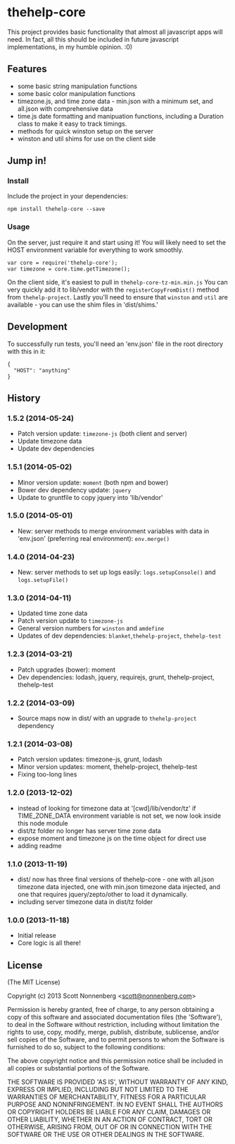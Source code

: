 # thehelp-core

This project provides basic functionality that almost all javascript apps will need. In fact, all this should be included in future javascript implementations, in my humble opinion. :0)

## Features

* some basic string manipulation functions
* some basic color manipulation functions
* timezone.js, and time zone data - min.json with a minimum set, and all.json with comprehensive data
* time.js date formatting and manipuation functions, including a Duration class to make it easy to track timings.
* methods for quick winston setup on the server
* winston and util shims for use on the client side

## Jump in!

### Install

Include the project in your dependencies:

```
npm install thehelp-core --save
```

### Usage

On the server, just require it and start using it! You will likely need to set the HOST environment variable for everything to work smoothly.

```
var core = require('thehelp-core');
var timezone = core.time.getTimezone();
```

On the client side, it's easiest to pull in `thehelp-core-tz-min.min.js` You can very quickly add it to lib/vendor with the `registerCopyFromDist()` method from `thehelp-project`. Lastly you'll need to ensure that `winston` and `util` are available - you can use the shim files in 'dist/shims.'

## Development

To successfully run tests, you'll need an 'env.json' file in the root directory with this in it:

```
{
  "HOST": "anything"
}
```

## History

### 1.5.2 (2014-05-24)

* Patch version update: `timezone-js` (both client and server)
* Update timezone data
* Update dev dependencies

### 1.5.1 (2014-05-02)

* Minor version update: `moment` (both npm and bower)
* Bower dev dependency update: `jquery`
* Update to gruntfile to copy jquery into 'lib/vendor'

### 1.5.0 (2014-05-01)

* New: server methods to merge environment variables with data in 'env.json' (preferring real environment): `env.merge()`

### 1.4.0 (2014-04-23)

* New: server methods to set up logs easily: `logs.setupConsole()` and `logs.setupFile()`

### 1.3.0 (2014-04-11)

* Updated time zone data
* Patch version update to `timezone-js`
* General version numbers for `winston` and `amdefine`
* Updates of dev dependencies: `blanket`,`thehelp-project`, `thehelp-test`

### 1.2.3 (2014-03-21)

* Patch upgrades (bower): moment
* Dev dependencies: lodash, jquery, requirejs, grunt, thehelp-project, thehelp-test

### 1.2.2 (2014-03-09)

* Source maps now in dist/ with an upgrade to `thehelp-project` dependency

### 1.2.1 (2014-03-08)

* Patch version updates: timezone-js, grunt, lodash
* Minor version updates: moment, thehelp-project, thehelp-test
* Fixing too-long lines

### 1.2.0 (2013-12-02)

* instead of looking for timezone data at '[cwd]/lib/vendor/tz' if TIME\_ZONE\_DATA environment variable is not set, we now look inside this node module
* dist/tz folder no longer has server time zone data
* expose moment and timezone js on the time object for direct use
* adding readme

### 1.1.0 (2013-11-19)

* dist/ now has three final versions of thehelp-core - one with all.json timezone data injected, one with min.json timezone data injected, and one that requires jquery/zepto/other to load it dynamically.
* including server timezone data in dist/tz folder

### 1.0.0 (2013-11-18)

* Initial release
* Core logic is all there!


## License

(The MIT License)

Copyright (c) 2013 Scott Nonnenberg &lt;scott@nonnenberg.com&gt;

Permission is hereby granted, free of charge, to any person obtaining
a copy of this software and associated documentation files (the
'Software'), to deal in the Software without restriction, including
without limitation the rights to use, copy, modify, merge, publish,
distribute, sublicense, and/or sell copies of the Software, and to
permit persons to whom the Software is furnished to do so, subject to
the following conditions:

The above copyright notice and this permission notice shall be
included in all copies or substantial portions of the Software.

THE SOFTWARE IS PROVIDED 'AS IS', WITHOUT WARRANTY OF ANY KIND,
EXPRESS OR IMPLIED, INCLUDING BUT NOT LIMITED TO THE WARRANTIES OF
MERCHANTABILITY, FITNESS FOR A PARTICULAR PURPOSE AND NONINFRINGEMENT.
IN NO EVENT SHALL THE AUTHORS OR COPYRIGHT HOLDERS BE LIABLE FOR ANY
CLAIM, DAMAGES OR OTHER LIABILITY, WHETHER IN AN ACTION OF CONTRACT,
TORT OR OTHERWISE, ARISING FROM, OUT OF OR IN CONNECTION WITH THE
SOFTWARE OR THE USE OR OTHER DEALINGS IN THE SOFTWARE.
